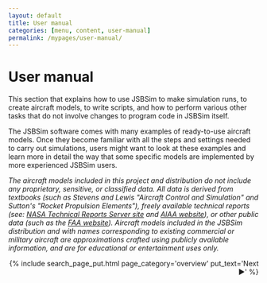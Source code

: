 ```yaml
---
layout: default
title: User manual
categories: [menu, content, user-manual]
permalink: /mypages/user-manual/
---
```


# User manual

This section that explains how to use JSBSim to make simulation runs, to create aircraft models, to write scripts, and how to perform various other tasks that do not involve changes to program code in JSBSim itself.

The JSBSim software comes with many examples of ready-to-use aircraft models. Once they become familiar with all the steps and settings needed to carry out simulations, users might want to look at these examples and learn more in detail the way that some specific models are implemented by more experienced JSBSim users.

*The aircraft models included in this project and distribution do not include any proprietary, sensitive, or classified data. All data is derived from textbooks (such as Stevens and Lewis "Aircraft Control and Simulation" and Sutton's "Rocket Propulsion Elements"), freely available technical reports (see: [NASA Technical Reports Server site](https://ntrs.nasa.gov) and [AIAA website](https://www.aiaa.org)), or other public data (such as the [FAA website](https://www.faa.gov)). Aircraft models included in the JSBSim distribution and with names corresponding to existing commercial or military aircraft are approximations crafted using publicly available information, and are for educational or entertainment uses only.*

<p align="right">
{% include search_page_put.html page_category='overview' put_text='Next ▶' %}</p>
